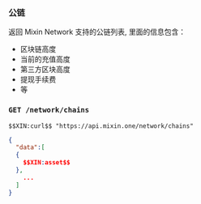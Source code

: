 ### 公链

返回 Mixin Network 支持的公链列表, 里面的信息包含：

- 区块链高度
- 当前的充值高度
- 第三方区块高度
- 提现手续费
- 等

### `GET /network/chains` 

```
$$XIN:curl$$ "https://api.mixin.one/network/chains"
```

```json
{  
  "data":[
  {
    $$XIN:asset$$
  },
    ...
  ]
}
```
